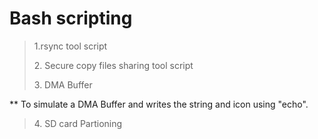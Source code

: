 # Bash scripting 

> <p> 1.rsync tool script </p>
> <p> 2. Secure copy files sharing tool script </p>
> <P> 3. DMA Buffer</P>
 ** To simulate a DMA Buffer and writes the string and icon using "echo".
> <p> 4. SD card Partioning </p>
